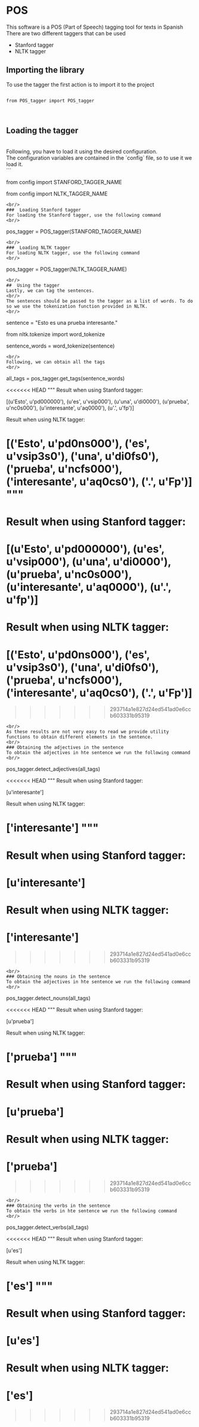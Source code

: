 # POS

This software is a POS (Part of Speech) tagging tool for texts in Spanish
<br/>
There are two different taggers that can be used
* Stanford tagger
* NLTK tagger

##  Importing the library
To use the tagger the first action is to import it to the project
<br/>

```

from POS_tagger import POS_tagger

```
<br/>

##  Loading the tagger
<br/>
Following, you have to load it using the desired configuration.
<br/>
The configuration variables are contained in the `config` file, so to use it we load it.
<br/>
```

from config import STANFORD_TAGGER_NAME

from config import NLTK_TAGGER_NAME
```
<br/>
###  Loading Stanford tagger
For loading the Stanford tagger, use the following command
<br/>
```
pos_tagger = POS_tagger(STANFORD_TAGGER_NAME)
```
<br/>
###  Loading NLTK tagger
For loading NLTK tagger, use the following command
<br/>
```
pos_tagger = POS_tagger(NLTK_TAGGER_NAME)
```
<br/>
##  Using the tagger
Lastly, we can tag the sentences.
<br/>
The sentences should be passed to the tagger as a list of words. To do so we use the tokenization function provided in NLTK.
<br/>
```
sentence = "Esto es una prueba interesante."

from nltk.tokenize import word_tokenize

sentence_words = word_tokenize(sentence)
```
<br/>
Following, we can obtain all the tags
<br/>
```
all_tags = pos_tagger.get_tags(sentence_words)

<<<<<<< HEAD
"""
Result when using Stanford tagger:

[(u'Esto', u'pd000000'), (u'es', u'vsip000'), (u'una', u'di0000'), (u'prueba', u'nc0s000'), (u'interesante', u'aq0000'), (u'.', u'fp')]

Result when using NLTK tagger:

[('Esto', u'pd0ns000'), ('es', u'vsip3s0'), ('una', u'di0fs0'), ('prueba', u'ncfs000'), ('interesante', u'aq0cs0'), ('.', u'Fp')]
"""
=======
# Result when using Stanford tagger:

#   [(u'Esto', u'pd000000'), (u'es', u'vsip000'), (u'una', u'di0000'), (u'prueba', u'nc0s000'), (u'interesante', u'aq0000'), (u'.', u'fp')]

# Result when using NLTK tagger:

#   [('Esto', u'pd0ns000'), ('es', u'vsip3s0'), ('una', u'di0fs0'), ('prueba', u'ncfs000'), ('interesante', u'aq0cs0'), ('.', u'Fp')]
>>>>>>> 293714a1e827d24ed541ad0e6ccb603331b95319
```
<br/>
As these results are not very easy to read we provide utility functions to obtain different elements in the sentence.
<br/>
### Obtaining the adjectives in the sentence
To obtain the adjectives in hte sentence we run the following command
<br/>
```
pos_tagger.detect_adjectives(all_tags)

<<<<<<< HEAD
"""
Result when using Stanford tagger:

[u'interesante']

Result when using NLTK tagger:

['interesante']
"""
=======
# Result when using Stanford tagger:

# [u'interesante']

# Result when using NLTK tagger:

# ['interesante']
>>>>>>> 293714a1e827d24ed541ad0e6ccb603331b95319
```
<br/>
### Obtaining the nouns in the sentence
To obtain the adjectives in hte sentence we run the following command
<br/>
```
pos_tagger.detect_nouns(all_tags)

<<<<<<< HEAD
"""
Result when using Stanford tagger:

[u'prueba']

Result when using NLTK tagger:

['prueba']
"""
=======
# Result when using Stanford tagger:

# [u'prueba']

# Result when using NLTK tagger:

# ['prueba']
>>>>>>> 293714a1e827d24ed541ad0e6ccb603331b95319
```
<br/>
### Obtaining the verbs in the sentence
To obtain the verbs in hte sentence we run the following command
<br/>
```
pos_tagger.detect_verbs(all_tags)

<<<<<<< HEAD
"""
Result when using Stanford tagger:

[u'es']

Result when using NLTK tagger:

['es']
"""
=======
# Result when using Stanford tagger:

# [u'es']

# Result when using NLTK tagger:

# ['es']
>>>>>>> 293714a1e827d24ed541ad0e6ccb603331b95319
```
